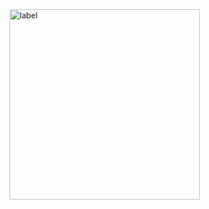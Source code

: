 <img width="335" alt="label" src="https://github.com/brgeetha3/PR-Label-action/assets/117840807/805cc518-d327-4af0-9aef-5a69605c83db">
